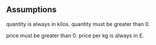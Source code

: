 ## Assumptions

quantity is always in kilos.
quantity must be greater than 0.

price must be greater than 0.
price per kg is always in £.
